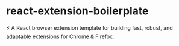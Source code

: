 # react-extension-boilerplate
⚡ A React browser extension template for building fast, robust, and adaptable extensions for Chrome &amp; Firefox.
